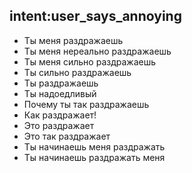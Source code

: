 ## intent:user_says_annoying
- Ты меня раздражаешь
- Ты меня нереально раздражаешь
- Ты меня сильно раздражаешь
- Ты сильно раздражаешь
- Ты раздражаешь
- Ты надоедливый
- Почему ты так раздражаешь
- Как раздражает!
- Это раздражает
- Это так раздражает
- Ты начинаешь меня раздражать
- Ты начинаешь раздражать меня

